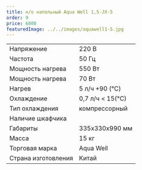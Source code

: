 ```yaml
---
title: н/о напольный Aqua Well 1,5-JX-5
order: 9
price: 6000
featuredImage: ../../images/aquawell1-5.jpg
---
```


<table>
<tr><td>Напряжение</td><td>220 В</td></tr>
<tr><td>Частота</td><td>50 Гц</td></tr>
<tr><td>Мощность нагрева</td><td>550 Вт</td></tr>
<tr><td>Мощность нагрева</td><td>70 Вт</td></tr>
<tr><td>Нагрев</td><td>5 л/ч +90 (°С)</td></tr>
<tr><td>Охлаждение</td><td>0,7 л/ч < 15(°С)</td></tr>
<tr><td>Тип охлаждения</td><td>компрессорный</td></tr>
<tr><td>Наличие шкафчика</td><td></td></tr>
<tr><td>Габариты</td><td>335х330х990 мм</td></tr>
<tr><td>Масса</td><td>15 кг</td></tr>
<tr><td>Торговая марка</td><td>Aqua Well</td></tr>
<tr><td>Страна изготовления</td><td>Китай</td></tr>
</table>
